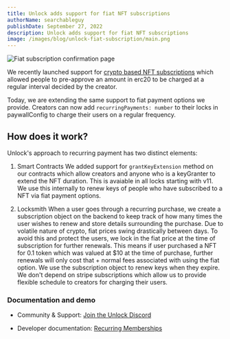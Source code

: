 ```yaml
---
title: Unlock adds support for fiat NFT subscriptions
authorName: searchableguy
publishDate: September 27, 2022
description: Unlock adds support for fiat NFT subscriptions
image: /images/blog/unlock-fiat-subscription/main.png
---
```


![Fiat subscription confirmation page](/images/blog/unlock-fiat-subscription/main.png)

We recently launched support for [crypto based NFT subscriptions](./recurring-subscription-nft.md) which allowed people to pre-approve an amount in erc20 to be charged at a regular interval decided by the creator.

Today, we are extending the same support to fiat payment options we provide. Creators can now add `recurringPayments: number` to their locks in paywallConfig to charge their users on a regular frequency.

## How does it work?

Unlock's approach to recurring payment has two distinct elements:

1. Smart Contracts
   We added support for `grantKeyExtension` method on our contracts which allow creators and anyone who is a keyGranter to extend the NFT duration.
   This is avaiable in all locks starting with v11. We use this internally to renew keys of people who have subscribed to a NFT via fiat payment options.

2. Locksmith
   When a user goes through a recurring purchase, we create a subscription object on the backend to keep track of how many times the user wishes to renew and store details surrounding the purchase. Due to volatile nature of crypto, fiat prices swing drastically between days. To avoid this and protect the users, we lock in the fiat price at the time of subscription for further renewals. This means if user purchased a NFT for 0.1 token which was valued at $10 at the time of purchase, further renewals will only cost that + normal fees associated with using the fiat option. We use the subscription object to renew keys when they expire. We don't depend on stripe subscriptions which allow us to provide flexible schedule to creators for charging their users.

### Documentation and demo

- Community & Support: [Join the Unlock Discord](https://discord.com/invite/Ah6ZEJyTDp)

- Developer documentation: [Recurring Memberships](https://docs.unlock-protocol.com/unlock/creators/recurring-memberships)
